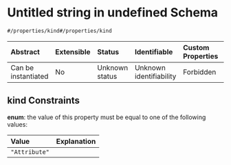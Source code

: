 # Untitled string in undefined Schema

```txt
#/properties/kind#/properties/kind
```



| Abstract            | Extensible | Status         | Identifiable            | Custom Properties | Additional Properties | Access Restrictions | Defined In                                                                  |
| :------------------ | :--------- | :------------- | :---------------------- | :---------------- | :-------------------- | :------------------ | :-------------------------------------------------------------------------- |
| Can be instantiated | No         | Unknown status | Unknown identifiability | Forbidden         | Allowed               | none                | [attribute.json*](../../0.0.1/schema/attribute.json "open original schema") |

## kind Constraints

**enum**: the value of this property must be equal to one of the following values:

| Value         | Explanation |
| :------------ | :---------- |
| `"Attribute"` |             |
